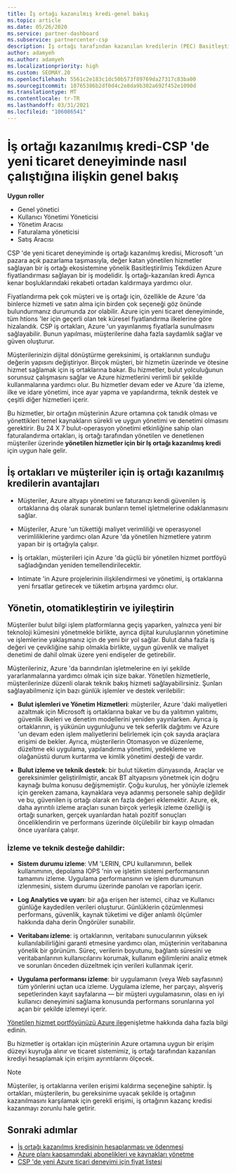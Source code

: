 ```yaml
---
title: İş ortağı kazanılmış kredi-genel bakış
ms.topic: article
ms.date: 05/26/2020
ms.service: partner-dashboard
ms.subservice: partnercenter-csp
description: İş ortağı tarafından kazanılan kredilerin (PEC) Basitleştirilmiş Tekdüzen Azure fiyatlandırması ve katma değerli yönetilen hizmetler sunduğunu ve kenar boşluklarındaki rekabeti ortadan kaldırmaya yardımcı olun.
author: adamyeh
ms.author: adamyeh
ms.localizationpriority: high
ms.custom: SEOMAY.20
ms.openlocfilehash: 5561c2e183c1dc50b573f89769da27317c83ba00
ms.sourcegitcommit: 10765386b2df0d4c2e8da9b302a692f452e1090d
ms.translationtype: MT
ms.contentlocale: tr-TR
ms.lasthandoff: 03/31/2021
ms.locfileid: "106086541"
---
```

# <a name="partner-earned-credit---an-overview-of-how-it-works-in-the-new-commerce-experience-in-csp"></a>İş ortağı kazanılmış kredi-CSP 'de yeni ticaret deneyiminde nasıl çalıştığına ilişkin genel bakış

**Uygun roller**

- Genel yönetici
- Kullanıcı Yönetimi Yöneticisi
- Yönetim Aracısı
- Faturalama yöneticisi
- Satış Aracısı

CSP 'de yeni ticaret deneyiminde iş ortağı kazanılmış kredisi, Microsoft 'un pazara açık pazarlama taşımasıyla, değer katan yönetilen hizmetler sağlayan bir iş ortağı ekosistemine yönelik Basitleştirilmiş Tekdüzen Azure fiyatlandırması sağlayan bir iş modelidir. İş ortağı-kazanılan kredi Ayrıca kenar boşluklarındaki rekabeti ortadan kaldırmaya yardımcı olur.

Fiyatlandırma pek çok müşteri ve iş ortağı için, özellikle de Azure 'da binlerce hizmeti ve satın alma için birden çok seçeneği göz önünde bulundurmanız durumunda zor olabilir. Azure için yeni ticaret deneyiminde, tüm htions 'ler için geçerli olan tek küresel fiyatlandırma ilkelerine göre hizalandık. CSP iş ortakları, Azure 'un yayınlanmış fiyatlarla sunulmasını sağlayabilir. Bunun yapılması, müşterilerine daha fazla saydamlık sağlar ve güven oluşturur.

Müşterilerinizin dijital dönüştürme gereksinimi, iş ortaklarının sunduğu değerin yapısını değiştiriyor. Birçok müşteri, bir hizmetin üzerinde ve ötesine hizmet sağlamak için iş ortaklarına bakar. Bu hizmetler, bulut yolculuğunun sorunsuz çalışmasını sağlar ve Azure hizmetlerini verimli bir şekilde kullanmalarına yardımcı olur. Bu hizmetler devam eder ve Azure 'da izleme, ilke ve idare yönetimi, ince ayar yapma ve yapılandırma, teknik destek ve çeşitli diğer hizmetleri içerir. 

Bu hizmetler, bir ortağın müşterinin Azure ortamına çok tanıdık olması ve yönettikleri temel kaynakların sürekli ve uygun yönetimi ve denetimi olmasını gerektirir. Bu 24 X 7 bulut-operasyon yönetimi etkinliğine sahip olan faturalandırma ortakları, iş ortağı tarafından yönetilen ve denetlenen müşteriler üzerinde **yönetilen hizmetler için bir Iş ortağı kazanılmış kredi** için uygun hale gelir.


## <a name="benefits-of-the-partner-earned-credit-for-partners-and-customers"></a>İş ortakları ve müşteriler için iş ortağı kazanılmış kredilerin avantajları

- Müşteriler, Azure altyapı yönetimi ve faturanızı kendi güvenilen iş ortaklarına dış olarak sunarak bunların temel işletmelerine odaklanmasını sağlar.

- Müşteriler, Azure 'un tükettiği maliyet verimliliği ve operasyonel verimliliklerine yardımcı olan Azure 'da yönetilen hizmetlere yatırım yapan bir iş ortağıyla çalışır.

- İş ortakları, müşterileri için Azure 'da güçlü bir yönetilen hizmet portföyü sağladığından yeniden temellendirilecektir.  

- Intimate 'in Azure projelerinin ilişkilendirmesi ve yönetimi, iş ortaklarına yeni fırsatlar getirecek ve tüketim artışına yardımcı olur. 

## <a name="manage-automate-and-optimize"></a>Yönetin, otomatikleştirin ve iyileştirin

Müşteriler bulut bilgi işlem platformlarına geçiş yaparken, yalnızca yeni bir teknoloji kümesini yönetmekle birlikte, ayrıca dijital kuruluşlarının yönetimine ve işlemlerine yaklaşmanız için de yeni bir yol sağlar. Bulut daha fazla iş değeri ve çevikliğine sahip olmakla birlikte, uygun güvenlik ve maliyet denetimi de dahil olmak üzere yeni endişeler de getirebilir. 

Müşterileriniz, Azure 'da barındırılan işletmelerine en iyi şekilde yararlanmalarına yardımcı olmak için size bakar. Yönetilen hizmetlerle, müşterilerinize düzenli olarak teknik bakış hizmeti sağlayabilirsiniz. Şunları sağlayabilmeniz için bazı günlük işlemler ve destek verilebilir:

- **Bulut işlemleri ve Yönetim Hizmetleri**: müşteriler, Azure 'daki maliyetleri azaltmak için Microsoft iş ortaklarına bakar ve bu da yalıtımın yalıtımı, güvenlik ilkeleri ve denetim modellerini yeniden yayınlarken. Ayrıca iş ortaklarının, iş yükünün uygunluğunu ve tek seferlik dağıtımı ve Azure 'un devam eden işlem maliyetlerini belirlemek için çok sayıda araçlara erişimi de bekler. Ayrıca, müşterilerin Otomasyon ve düzenleme, düzeltme eki uygulama, yapılandırma yönetimi, yedekleme ve olağanüstü durum kurtarma ve kimlik yönetimi desteği de vardır. 

- **Bulut izleme ve teknik destek**: bir bulut tüketim dünyasında, Araçlar ve gereksinimler geliştirilmiştir, ancak BT altyapısını yönetmek için doğru kaynağı bulma konusu değişmemiştir. Çoğu kuruluş, her yönüyle izlemek için gereken zamana, kaynaklara veya adanmış personele sahip değildir ve bu, güvenilen iş ortağı olarak en fazla değeri eklemektir. Azure, ek, daha ayrıntılı izleme araçları sunan birçok yerleşik izleme özelliği iş ortağı sunarken, gerçek uyarılardan hatalı pozitif sonuçları önceliklendirin ve performans üzerinde ölçülebilir bir kayıp olmadan önce uyarılara çalışır. 


### <a name="included-in-monitoring-and-technical-support"></a>İzleme ve teknik desteğe dahildir:

- **Sistem durumu izleme**: VM 'LERIN, CPU kullanımının, bellek kullanımının, depolama IOPS 'nin ve işletim sistemi performansının tamamını izleme. Uygulama performansının ve işlem durumunun izlenmesini, sistem durumu üzerinde panoları ve raporları içerir.

- **Log Analytics ve uyarı**: bir ağa erişen her istemci, cihaz ve Kullanıcı günlüğe kaydedilen verileri oluşturur. Günlüklerin çözümlenmesi performans, güvenlik, kaynak tüketimi ve diğer anlamlı ölçümler hakkında daha derin Öngörüler sunabilir.

- **Veritabanı izleme**: iş ortaklarının, veritabanı sunucularının yüksek kullanılabilirliğini garanti etmesine yardımcı olan, müşterinin veritabanına yönelik bir görünüm. Süreç, verilerin boyutunu, bağlantı süresini ve veritabanlarının kullanıcılarını korumak, kullanım eğilimlerini analiz etmek ve sorunları önceden düzeltmek için verileri kullanmak içerir.

- **Uygulama performansı izleme**: bir uygulamanın (veya Web sayfasının) tüm yönlerini uçtan uca izleme. Uygulama izleme, her parçayı, alışveriş sepetlerinden kayıt sayfalarına — bir müşteri uygulamasının, olası en iyi kullanıcı deneyimini sağlama konusunda performans sorunlarına yol açan bir şekilde izlemeyi içerir.

[Yönetilen hizmet portföyünüzü Azure ile](https://partner.microsoft.com/campaigns/cloud-playbooks-thank-you)genişletme hakkında daha fazla bilgi edinin.

Bu hizmetler iş ortakları için müşterinin Azure ortamına uygun bir erişim düzeyi kuyruğa alınır ve ticaret sistemimiz, iş ortağı tarafından kazanılan krediyi hesaplamak için erişim ayrıntılarını ölçecek.  

>[!Note]
>Müşteriler, iş ortaklarına verilen erişimi kaldırma seçeneğine sahiptir. İş ortakları, müşterilerin, bu gereksinime uyacak şekilde iş ortağının kazanılmasını karşılamak için gerekli erişimi, iş ortağının kazanç kredisi kazanmayı zorunlu hale getirir.

## <a name="next-steps"></a>Sonraki adımlar

- [İş ortağı kazanılmış kredisinin hesaplanması ve ödenmesi](partner-earned-credit-explanation.md)
- [Azure planı kapsamındaki abonelikleri ve kaynakları yönetme](azure-plan-manage.md)
- [CSP 'de yeni Azure ticari deneyimi için fiyat listesi](azure-plan-price-list.md)